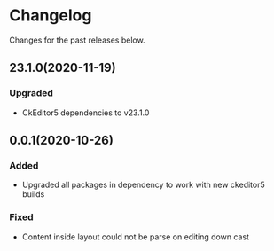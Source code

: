 Changelog
=========

Changes for the past releases below.
## 23.1.0(2020-11-19)
### Upgraded
* CkEditor5 dependencies to v23.1.0

## 0.0.1(2020-10-26)
### Added
* Upgraded all packages in dependency to work with new ckeditor5 builds 

### Fixed
* Content inside layout could not be parse on editing down cast
